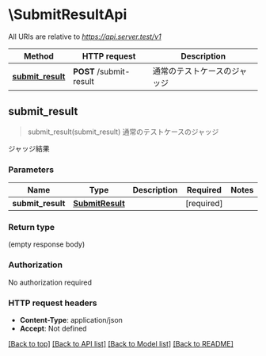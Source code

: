 # \SubmitResultApi

All URIs are relative to *https://api.server.test/v1*

Method | HTTP request | Description
------------- | ------------- | -------------
[**submit_result**](SubmitResultApi.md#submit_result) | **POST** /submit-result | 通常のテストケースのジャッジ



## submit_result

> submit_result(submit_result)
通常のテストケースのジャッジ

ジャッジ結果

### Parameters


Name | Type | Description  | Required | Notes
------------- | ------------- | ------------- | ------------- | -------------
**submit_result** | [**SubmitResult**](SubmitResult.md) |  | [required] |

### Return type

 (empty response body)

### Authorization

No authorization required

### HTTP request headers

- **Content-Type**: application/json
- **Accept**: Not defined

[[Back to top]](#) [[Back to API list]](../README.md#documentation-for-api-endpoints) [[Back to Model list]](../README.md#documentation-for-models) [[Back to README]](../README.md)


